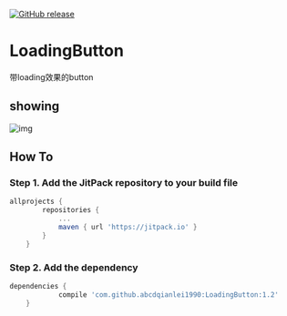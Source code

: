 [![GitHub release](https://img.shields.io/github/release/abcdqianlei1990/LoadingButton.svg)](https://github.com/abcdqianlei1990/LoadingButton/releases)
# LoadingButton
带loading效果的button

## showing
![img](LoadingButton/raw/loadintButton.gif)

## How To
### Step 1. Add the JitPack repository to your build file
```groovy
allprojects {
		repositories {
			...
			maven { url 'https://jitpack.io' }
		}
	}
```
### Step 2. Add the dependency
```groovy
dependencies {
	        compile 'com.github.abcdqianlei1990:LoadingButton:1.2'
	}
```

